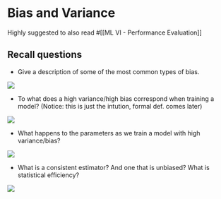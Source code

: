 # Bias and Variance

Highly suggested to also read #[[ML VI - Performance Evaluation]]

## Recall questions

- Give a description of some of the most common types of bias.

![](../../..//FDS/bv1.png)

- To what does a high variance/high bias correspond when training a model? (Notice: this is just the intution, formal def. comes later)

![](../../..//FDS/bv2.png)

- What happens to the parameters as we train a model with high variance/bias?

![](../../..//FDS/bv3.png)

- What is a consistent estimator? And one that is unbiased? What is statistical efficiency?

![](../../..//FDS/bv4.png)